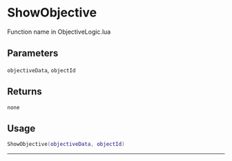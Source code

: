 # ShowObjective
Function name in ObjectiveLogic.lua
## Parameters
`objectiveData`, `objectId`
## Returns
`none`
## Usage
```lua
ShowObjective(objectiveData, objectId)
```
---
